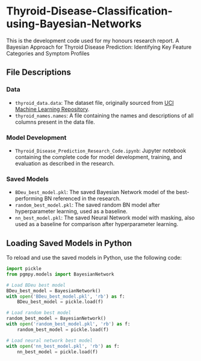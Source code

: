 # Thyroid-Disease-Classification-using-Bayesian-Networks
This is the development code used for my honours research report. A Bayesian Approach for Thyroid Disease Prediction: Identifying Key Feature Categories and Symptom Profiles

## File Descriptions

### Data
- `thyroid_data.data`: The dataset file, originally sourced from [UCI Machine Learning Repository](https://archive.ics.uci.edu/dataset/102/thyroid+disease).
- `thyroid_names.names`: A file containing the names and descriptions of all columns present in the data file.

### Model Development
- `Thyroid_Disease_Prediction_Research_Code.ipynb`: Jupyter notebook containing the complete code for model development, training, and evaluation as described in the research.

### Saved Models
- `BDeu_best_model.pkl`: The saved Bayesian Network model of the best-performing BN referenced in the research.
- `random_best_model.pkl`: The saved random BN model after hyperparameter learning, used as a baseline.
- `nn_best_model.pkl`: The saved Neural Network model with masking, also used as a baseline for comparison after hyperparameter learning.

## Loading Saved Models in Python

To reload and use the saved models in Python, use the following code:

```python
import pickle
from pgmpy.models import BayesianNetwork

# Load BDeu best model
BDeu_best_model = BayesianNetwork()
with open('BDeu_best_model.pkl', 'rb') as f:
    BDeu_best_model = pickle.load(f)

# Load random best model
random_best_model = BayesianNetwork()
with open('random_best_model.pkl', 'rb') as f:
    random_best_model = pickle.load(f)

# Load neural network best model
with open('nn_best_model.pkl', 'rb') as f:
    nn_best_model = pickle.load(f)
